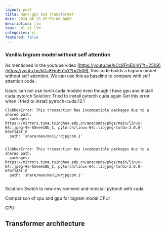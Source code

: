 ```yaml
---
layout: post
title: nano-gpt and Transformer  
date: 2024-06-28 07:59:00-0400
description: llm 
tags:  ml ai llm
categories: ml
featured: false
---
```


### Vanilla bigram model without self attention 
As mentioned in the youtube video [https://youtu.be/kCc8FmEb1nY?t=2509](https://youtu.be/kCc8FmEb1nY?t=2509),
this code builds a bigram model without self attention.
We can use this as baseline to compare with self attention code .

Issue: can not use torch cuda module even though I have gpu and install cuda pytorch
Solution: Tried to install pytorch cuda again
Get this error when I tried to install pytroch-cuda:12.1
```
ClobberError: This transaction has incompatible packages due to a shared path.
  packages: https://mirrors.tuna.tsinghua.edu.cn/anaconda/pkgs/main/linux-64::jpeg-9e-h5eee18b_1, pytorch/linux-64::libjpeg-turbo-2.0.0-h9bf148f_0
  path: 'share/man/man1/rdjpgcom.1'


ClobberError: This transaction has incompatible packages due to a shared path.
  packages: https://mirrors.tuna.tsinghua.edu.cn/anaconda/pkgs/main/linux-64::jpeg-9e-h5eee18b_1, pytorch/linux-64::libjpeg-turbo-2.0.0-h9bf148f_0
  path: 'share/man/man1/wrjpgcom.1'


```

Solution: Switch to new environment and reinstall pytorch with cuda

Comparison of cpu and gpu for bigram model
CPU:

GPU:



## Transformer architecture


